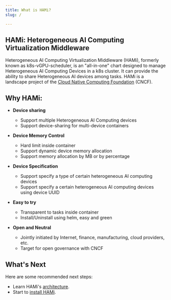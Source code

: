 ```yaml
---
title: What is HAMi?
slug: /

---
```


## HAMi: Heterogeneous AI Computing Virtualization Middleware

Heterogeneous AI Computing Virtualization Middleware (HAMi), formerly known as k8s-vGPU-scheduler, is an "all-in-one" chart designed to manage Heterogeneous AI Computing Devices in a k8s cluster. It can provide the ability to share Heterogeneous AI devices among tasks.
HAMi is a landscape project of the [Cloud Native Computing Foundation](https://cncf.io/) (CNCF).

## Why HAMi:
- __Device sharing__
    - Support multiple Heterogeneous AI Computing devices
    - Support device-sharing for multi-device containers

- __Device Memory Control__
    - Hard limit inside container
    - Support dynamic device memory allocation
    - Support memory allocation by MB or by percentage

- __Device Specification__
    - Support specify a type of certain heterogeneous AI computing devices  
    - Support specify a certain heterogeneous AI computing devices using device UUID

- __Easy to try__
    - Transparent to tasks inside container
    - Install/Uninstall using helm, easy and green

- __Open and Neutral__
    - Jointly initiated by Internet, finance, manufacturing, cloud providers, etc.
    - Target for open governance with CNCF


## What's Next

Here are some recommended next steps:

- Learn HAMi's [architecture](./architecture.md).
- Start to [install HAMi](../installation/prequisities.md).